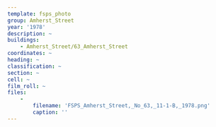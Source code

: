 ```yaml
---
template: fsps_photo
group: Amherst_Street
year: '1978'
description: ~
buildings:
    - Amherst_Street/63_Amherst_Street
coordinates: ~
heading: ~
classification: ~
section: ~
cell: ~
film_roll: ~
files:
    -
        filename: 'FSPS_Amherst_Street,_No_63,_11-1-B,_1978.png'
        caption: ''
---
```


